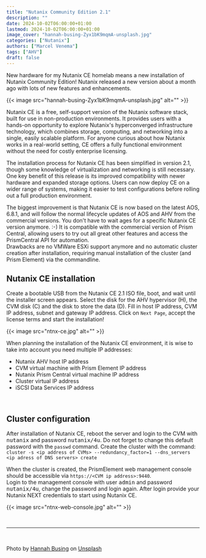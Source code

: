 ```yaml
---
title: "Nutanix Community Edition 2.1"
description: ""
date: 2024-10-02T06:00:00+01:00
lastmod: 2024-10-02T06:00:00+01:00
image_cover: "hannah-busing-Zyx1bK9mqmA-unsplash.jpg"
categories: ["Nutanix"]
authors: ["Marcel Venema"] 
tags: ["AHV"]
draft: false
---
```


New hardware for my Nutanix CE homelab means a new installation of Nutanix Community Edition! Nutanix released a new version about a month ago with lots of new features and enhancements. 
<!--more-->

{{< image src="hannah-busing-Zyx1bK9mqmA-unsplash.jpg" alt="" >}}

Nutanix CE is a free, self-support version of the Nutanix software stack, built for use in non-production environments. It provides users with a hands-on opportunity to explore Nutanix's hyperconverged infrastructure technology, which combines storage, computing, and networking into a single, easily scalable platform. For anyone curious about how Nutanix works in a real-world setting, CE offers a fully functional environment without the need for costly enterprise licensing.

The installation process for Nutanix CE has been simplified in version 2.1, though some knowledge of virtualization and networking is still necessary. One key benefit of this release is its improved compatibility with newer hardware and expanded storage options. Users can now deploy CE on a wider range of systems, making it easier to test configurations before rolling out a full production environment.

The biggest improvement is that Nutanix CE is now based on the latest AOS, 6.8.1, and will follow the normal lifecycle updates of AOS and AHV from the commercial versions. You don't have to wait ages for a specific Nutanix CE version anymore. :-)
It is compatible with the commercial version of Prism Central, allowing users to try out all great other features and access the PrismCentral API for automation.<br/>
Drawbacks are no VMWare ESXi support anymore and no automatic cluster creation after installation, requiring manual installation of the cluster (and Prism Element) via the commandline.
<br/>

## Nutanix CE installation
Create a bootable USB from the Nutanix CE 2.1 ISO file, boot, and wait until the installer screen appears. Select the disk for the AHV hypervisor (H), the CVM disk (C) and the disk to store the data (D).
Fill in host IP address, CVM IP address, subnet and gateway IP address. Click on `Next Page`, accept the license terms and start the installation!


{{< image src="ntnx-ce.jpg" alt="" >}} 
<br/>

When planning the installation of the Nutanix CE environment, it is wise to take into account you need multiple IP addresses:

- Nutanix AHV host IP address
- CVM virtual machine with Prism Element IP address
- Nutanix Prism Central virtual machine IP address
- Cluster virtual IP address
- iSCSI Data Services IP address

<br/>


## Cluster configuration

After installation of Nutanix CE, reboot the server and login to the CVM with <kbd>nutanix</kbd> and password <kbd>nutanix/4u</kbd>. Do not forget to change this default password with the `passwd` command. Create the cluster with the command: `cluster -s <ip address of CVMs> --redundancy_factor=1 --dns_servers <ip adress of DNS servers> create`

When the cluster is created, the PrismElement web management console should be accessible via `https://<CVM ip address>:9440`.<br/>
Login to the management console with user <kbd>admin</kbd> and password <kbd>nutanix/4u</kbd>, change the password and login again. After login provide your Nutanix NEXT credentials to start using Nutanix CE.  


{{< image src="ntnx-web-console.jpg" alt="" >}} 
<br/>


&nbsp;  

---
&nbsp;

Photo by <a href="https://unsplash.com/@hannahbusing?utm_content=creditCopyText&utm_medium=referral&utm_source=unsplash">Hannah Busing</a> on <a href="https://unsplash.com/photos/person-in-red-sweater-holding-babys-hand-Zyx1bK9mqmA?utm_content=creditCopyText&utm_medium=referral&utm_source=unsplash">Unsplash</a>
  